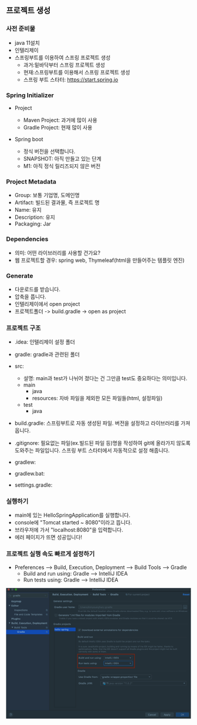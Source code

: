 ## 프로젝트 생성

### 사전 준비물
- java 11설치
- 인텔리제이
- 스프링부트를 이용하여 스프링 프로젝트 생성
  - 과거:밑바닥부터 스프링 프로젝트 생성
  - 현재:스프링부트를 이용해서 스프링 프로젝트 생성
  - 스프링 부트 스타터: https://start.spring.io


### Spring Initializer
- Project
  - Maven Project: 과거에 많이 사용
  - Gradle Project: 현재 많이 사용
  
- Spring boot
  - 정식 버전을 선택합니다.
  - SNAPSHOT: 아직 만들고 있는 단계
  - M1: 아직 정식 릴리즈되지 않은 버전
  
### Project Metadata
- Group: 보통 기업명, 도메인명 
- Artifact: 빌드된 결과물, 즉 프로젝트 명
- Name: 유지
- Description: 유지
- Packaging: Jar

### Dependencies
- 의미: 어떤 라이브러리를 사용할 건가요? 
- 웹 프로젝트할 경우: spring web, Thymeleaf(html을 만들어주는 템플릿 엔진)

### Generate
- 다운로드를 받습니다.
- 압축을 풉니다.
- 인텔리제이에서 open project
- 프로젝트폴더 -> build.gradle -> open as project

### 프로젝트 구조
- .idea: 인텔리제이 설정 폴더
- gradle: gradle과 관련된 폴더
- src: 
  - 설명: main과 test가 나뉘어 졌다는 건 그만큼 test도 중요하다는
  의미입니다.
  - main
    - java
    - resources: 자바 파일을 제외한 모든 파일들(html, 설정파일)
  - test
    - java
  
- build.gradle: 스프링부트로 자동 생성된 파일. 버전을 설정하고 
라이브러리를 가져옵니다.
  
- .gitignore: 필요없는 파일(ex.빌드된 파일 등)명을 작성하여 git에 올라가지 않도록 
도와주는 파일입니다. 스프링 부트 스타터에서 자동적으로 설정 해줍니다.
  
- gradlew:
- gradlew.bat:
- settings.gradle:

### 실행하기
- main에 있는 HelloSpringApplication를 실행합니다.
- console에 "Tomcat started ~ 8080"이라고 뜹니다.
- 브라우저에 가서 "localhost:8080"을 입력합니다.
- 에러 페이지가 뜨면 성공입니다!
    
### 프로젝트 실행 속도 빠르게 설정하기
- Preferences --> Build, Execution, Deployment --> 
  Build Tools --> Gradle
  - Build and run using: Gradle --> IntelliJ IDEA
  - Run tests using: Gradle --> IntelliJ IDEA
  
![](image/img.png)

